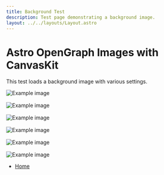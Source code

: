 ```yaml
---
title: Background Test
description: Test page demonstrating a background image.
layout: ../../layouts/Layout.astro
---
```


# Astro OpenGraph Images with CanvasKit

This test loads a background image with various settings.

<div class="grid">
  <img alt="Example image" src="/background-test/contain.png">
  <img alt="Example image" src="/background-test/cover.png">
  <img alt="Example image" src="/background-test/crop.png">
  <img alt="Example image" src="/background-test/cropNcover.png">
  <img alt="Example image" src="/background-test/default.png">
  <img alt="Example image" src="/background-test/margin.png">
</div>

- [Home](/)

<style>
  .grid {
    display: grid;
    gap: 1rem;
    grid-template-columns: repeat(auto-fit, minmax(min(100%, 18rem), 1fr))
  }
  img {
    max-width: 100%;
    height: auto;
  }
</style>
